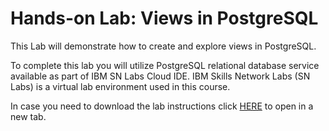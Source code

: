 # Hands-on Lab: Views in PostgreSQL

This Lab will demonstrate how to create and explore views in PostgreSQL.

To complete this lab you will utilize PostgreSQL relational database service available as part of IBM SN Labs Cloud IDE. IBM Skills Network Labs (SN Labs) is a virtual lab environment used in this course.

In case you need to download the lab instructions click [HERE](https://www.coursera.org/learn/introduction-to-relational-databases/ungradedLti/a2fyS/hands-on-lab-views-in-postgresql#:~:text=Submitted-,Hands%2Don%20Lab%3A%20Views%20in%20PostgreSQL,to%20open%20in%20a%20new%20tab.,-This%20course%20uses) to open in a new tab.